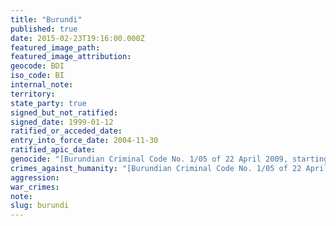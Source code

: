 ```yaml
---
title: "Burundi"
published: true
date: 2015-02-23T19:16:00.000Z
featured_image_path:
featured_image_attribution:
geocode: BDI
iso_code: BI
internal_note:
territory:
state_party: true
signed_but_not_ratified:
signed_date: 1999-01-12
ratified_or_acceded_date:
entry_into_force_date: 2004-11-30
ratified_apic_date:
genocide: "[Burundian Criminal Code No. 1/05 of 22 April 2009, starting Article 195](https://www.icrc.org/customary-ihl/eng/docs/v2_cou_bi_rule158)"
crimes_against_humanity: "[Burundian Criminal Code No. 1/05 of 22 April 2009, starting Article 195](https://www.icrc.org/customary-ihl/eng/docs/v2_cou_bi_rule158)"
aggression:
war_crimes:
note:
slug: burundi
---
```

